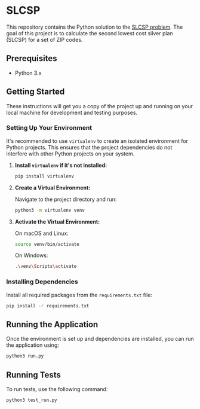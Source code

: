 # SLCSP

This repository contains the Python solution to the [SLCSP problem](https://homework.adhoc.team/slcsp/). The goal of this project is to calculate the second lowest cost silver plan (SLCSP) for a set of ZIP codes.

## Prerequisites

- Python 3.x

## Getting Started

These instructions will get you a copy of the project up and running on your local machine for development and testing purposes.

### Setting Up Your Environment

It's recommended to use `virtualenv` to create an isolated environment for Python projects. This ensures that the project dependencies do not interfere with other Python projects on your system.

1. **Install `virtualenv` if it's not installed:**

   ```bash
   pip install virtualenv
   ```

2. **Create a Virtual Environment:**

   Navigate to the project directory and run:

   ```bash
   python3 -m virtualenv venv
   ```

3. **Activate the Virtual Environment:**

   On macOS and Linux:

   ```bash
   source venv/bin/activate
   ```

   On Windows:

   ```bash
   .\venv\Scripts\activate
   ```

### Installing Dependencies

Install all required packages from the `requirements.txt` file:

```bash
pip install -r requirements.txt
```

## Running the Application

Once the environment is set up and dependencies are installed, you can run the application using:

```bash
python3 run.py
```

## Running Tests

To run tests, use the following command:

```bash
python3 test_run.py
```